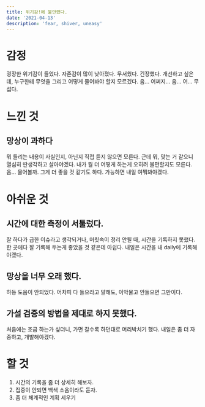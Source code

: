 ```yaml
---
title: 위기감!에 불안했다.
date: '2021-04-13'
description: 'fear, shiver, uneasy'
---
```

# 감정
굉장한 위기감이 들었다. 자존감이 많이 낮아졌다. 무서웠다. 긴장했다. 개선하고 싶은데, 누구한테 무엇을 그리고 어떻게 물어봐야 할지 모르겠다. 음... 어쩌지... 음... 어... 무섭다.

# 느낀 것
## 망상이 과하다
뭐 들리는 내용이 사실인지, 아닌지 직접 듣지 않으면 모른다. 근데 뭐, 맞는 거 같으니 열심히 딴생각하고 살아야겠다. 내가 뭘 더 어떻게 하는게 오히려 불편할지도 모른다. 음... 물어볼까. 그게 더 좋을 것 같기도 하다. 가능하면 내일 여쭤봐야겠다.

# 아쉬운 것
## 시간에 대한 측정이 서툴렀다.
잘 하다가 급한 이슈라고 생각되거나, 머릿속이 정리 안될 때, 시간을 기록하지 못했다. 한 곳에다 잘 기록해 두는게 좋았을 것 같은데 아쉽다. 내일은 시간을 내 daily에 기록해야겠다.

## 망상을 너무 오래 했다.
하등 도움이 안되었다. 어차피 다 들으라고 말해도, 이악물고 안들으면 그만이다.

## 가설 검증의 방법을 제대로 하지 못했다.
처음에는 조금 하는가 싶더니, 가면 갈수록 하던대로 머리박치기 했다. 내일은 좀 더 자중하고, 개발해야겠다.

# 할 것
1. 시간의 기록을 좀 더 상세히 해보자.
1. 집중이 안되면 백색 소음이라도 듣자.
1. 좀 더 체계적인 계획 세우기